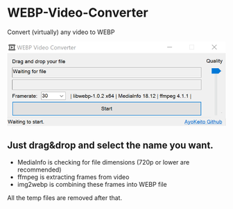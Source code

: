 # WEBP-Video-Converter
Convert (virtually) any video to WEBP

<p align="center">
	<img src="https://github.com/AyoKeito/WEBP-Video-Converter/blob/master/40TBJzf.png" width="800">
</p>

## Just drag&drop and select the name you want.
- MediaInfo is checking for file dimensions (720p or lower are recommended)
- ffmpeg is extracting frames from video
- img2webp is combining these frames into WEBP file

All the temp files are removed after that.
